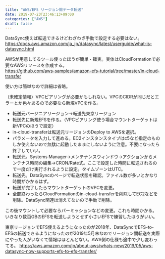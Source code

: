 ```yaml
---
title: "AWS/EFS リージョン間データ転送"
date: 2019-07-23T23:46:13+09:00
categories: ["AWS"]
draft: false
---
```


DataSync使えば転送できるけどわざわざ手動で設定する必要はない。  
https://docs.aws.amazon.com/ja_jp/datasync/latest/userguide/what-is-datasync.html

AWSが用意してるツール使ったほうが簡単・確実。実体はCloudFormationで必要なAWSリソースを作成する。  
https://github.com/aws-samples/amazon-efs-tutorial/tree/master/in-cloud-transfer

使い方は簡単なので詳細は省略。

（未確定情報）VPCピアリングが必要かもしれない。VPCのCIDRが同じだとエラーとか色々あるので必要なら新規VPCを作る。

- 転送元バージニアリージョン→転送先東京リージョン
- 転送先に新規EFSを作る。（VPCピアリング使う場合マウントターゲットは新VPCのほうで設定）
- in-cloud-transferは転送元リージョンのDeploy to AWSを選択。
- パラメータを入力して進める。EC2インスタンスタイプはc5など指定のものしか使えないので無駄に起動したままにしないように注意。不要になったら終了していい。
- 転送元。Systems Manager→メンテナンスウィンドウ→アクションからメンテナス時間の編集→CRON/Rate式。ここで設定した時間に転送されるので一度だけ実行されるように設定。タイムゾーンはUTC。
- 転送先。DataSyncのページで転送状態を確認。ファイル数が多いとかなり時間がかかるはず。
- 転送が完了したらマウントターゲットのVPCを変更。
- 全部終わったらCloudFormationのin-cloud-transferを削除してEC2などを削除。DataSync関連は消えてないので手動で削除。

この後マウントして必要ならパーミッションなどの変更。これも時間かかる。  
いきなり数百GBのEFSを転送しようとせず小さいEFSで練習したほうがいい。


東京リージョンでEFS使えるようになったのが2018年、DataSyncでEFS-to-EFSの転送できるようになったのが2019年5月末なのでリージョン間転送を実際にやった人がいなくて情報はほとんどない。AWS側の仕様も途中で少し変わってる。
https://aws.amazon.com/jp/about-aws/whats-new/2019/05/aws-datasync-now-supports-efs-to-efs-transfer/